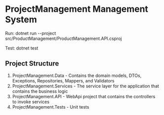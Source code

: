 # ProjectManagement Management System

Run: dotnet run --project src/ProductManagement/ProductManagement.API.csproj

Test: dotnet test


## Project Structure
1. ProjectManagement.Data - Contains the domain models, DTOs, Exceptions, Repositories, Mappers, and Validators
2. ProjectManagement.Services - The service layer for the application that contains the business logic
3. ProjectManagement.API - WebApi project that contains the controllers to invoke services
4. ProjectManagement.Tests - Unit tests
